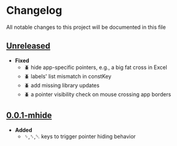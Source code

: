 # Changelog
All notable changes to this project will be documented in this file

[unreleased]: https://github.com/eugenesvk/Win.ahk/tree/mhide_kbd/compare/0.0.1...HEAD
## [Unreleased]
<!-- - __Added__ -->
  <!-- + :sparkles:  -->
  <!-- new features -->
<!-- - __Changed__ -->
  <!-- +   -->
  <!-- changes in existing functionality -->
<!-- - __Fixed__ -->
  <!-- + :beetle:  -->
  <!-- bug fixes -->
<!-- - __Deprecated__ -->
  <!-- + :poop:  -->
  <!-- soon-to-be removed features -->
<!-- - __Removed__ -->
  <!-- + :wastebasket:  -->
  <!-- now removed features -->
<!-- - __Security__ -->
  <!-- + :lock:  -->
  <!-- vulnerabilities -->

- __Fixed__
  + :beetle: hide app-specific pointers, e.g., a big fat cross in Excel
  + :beetle: labels' list mismatch in constKey
  + :beetle: add missing library updates
  + :beetle: a pointer visibility check on mouse crossing app borders

[0.0.1-mhide]: https://github.com/eugenesvk/Win.ahk/tree/mhide_kbd/tag/0.0.1-mhide
## [0.0.1-mhide]
- __Added__
  + <kbd>␠</kbd>,<kbd>␈</kbd>,<kbd>␡</kbd> keys to trigger pointer hiding behavior
